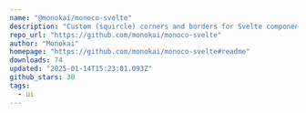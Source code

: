```yaml
---
name: "@monokai/monoco-svelte"
description: "Custom (squircle) corners and borders for Svelte components"
repo_url: "https://github.com/monokai/monoco-svelte"
author: "Monokai"
homepage: "https://github.com/monokai/monoco-svelte#readme"
downloads: 74
updated: "2025-01-14T15:23:01.093Z"
github_stars: 30
tags: 
  - ui
---
```

